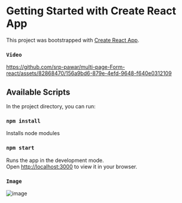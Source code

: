 # Getting Started with Create React App

This project was bootstrapped with [Create React App](https://github.com/facebook/create-react-app).

### `Video`
https://github.com/srp-pawar/multi-page-Form-react/assets/82868470/156a9bd6-879e-4efd-9648-f640e0312109
## Available Scripts

In the project directory, you can run:
### `npm install`

Installs node modules

### `npm start`

Runs the app in the development mode.\
Open [http://localhost:3000](http://localhost:3000) to view it in your browser.


### `Image`
![image](https://github.com/srp-pawar/multi-page-Form-react/assets/82868470/0855b0ac-dec1-462b-9526-c6e358ac2914)

